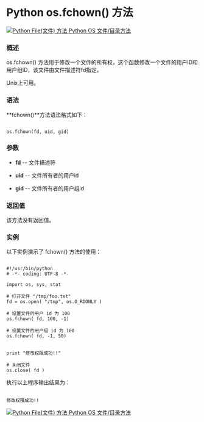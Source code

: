 Python os.fchown() 方法
=====================

 [![Python File(文件) 方法](../images/up.gif)
 Python OS 文件/目录方法](os-file-methods.html)


  ### 概述

 os.fchown() 方法用于修改一个文件的所有权，这个函数修改一个文件的用户ID和用户组ID，该文件由文件描述符fd指定。

  Unix上可用。

 ### 语法

 **fchown()**方法语法格式如下：

 
```

os.fchown(fd, uid, gid)

```

 ### 参数

  * **fd** -- 文件描述符


 * **uid** -- 文件所有者的用户id

 * **gid** -- 文件所有者的用户组id

 
 
 ### 返回值

 该方法没有返回值。

 ### 实例

 以下实例演示了 fchown() 方法的使用：

 
```

#!/usr/bin/python
# -*- coding: UTF-8 -*-

import os, sys, stat

# 打开文件 "/tmp/foo.txt"
fd = os.open( "/tmp", os.O_RDONLY )

# 设置文件的用户 id 为 100
os.fchown( fd, 100, -1)

# 设置文件的用户组 id 为 100
os.fchown( fd, -1, 50)


print "修改权限成功!!"

# 关闭文件
os.close( fd )

```

 执行以上程序输出结果为：

 
```

修改权限成功!!

```

 [![Python File(文件) 方法](../images/up.gif)
 Python OS 文件/目录方法](os-file-methods.html)